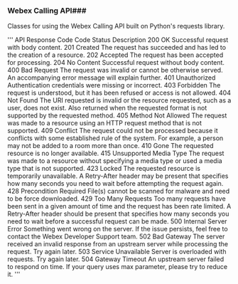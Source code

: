 ### Webex Calling API###
Classes for using the Webex Calling API built on Python's requests library.

'''
API Response Code
Code	Status	Description
200	OK	Successful request with body content.
201	Created	The request has succeeded and has led to the creation of a resource.
202	Accepted	The request has been accepted for processing.
204	No Content	Successful request without body content.
400	Bad Request	The request was invalid or cannot be otherwise served. An accompanying error message will explain further.
401	Unauthorized	Authentication credentials were missing or incorrect.
403	Forbidden	The request is understood, but it has been refused or access is not allowed.
404	Not Found	The URI requested is invalid or the resource requested, such as a user, does not exist. Also returned when the requested format is not supported by the requested method.
405	Method Not Allowed	The request was made to a resource using an HTTP request method that is not supported.
409	Conflict	The request could not be processed because it conflicts with some established rule of the system. For example, a person may not be added to a room more than once.
410	Gone	The requested resource is no longer available.
415	Unsupported Media Type	The request was made to a resource without specifying a media type or used a media type that is not supported.
423	Locked	The requested resource is temporarily unavailable. A Retry-After header may be present that specifies how many seconds you need to wait before attempting the request again.
428	Precondition Required	File(s) cannot be scanned for malware and need to be force downloaded.
429	Too Many Requests	Too many requests have been sent in a given amount of time and the request has been rate limited. A Retry-After header should be present that specifies how many seconds you need to wait before a successful request can be made.
500	Internal Server Error	Something went wrong on the server. If the issue persists, feel free to contact the Webex Developer Support team.
502	Bad Gateway	The server received an invalid response from an upstream server while processing the request. Try again later.
503	Service Unavailable	Server is overloaded with requests. Try again later.
504	Gateway Timeout	An upstream server failed to respond on time. If your query uses max parameter, please try to reduce it.
'''